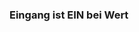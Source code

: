 ﻿### **Eingang ist EIN bei Wert**

<!-- DOCCONTENT
Hier wird ein Wert der Werteliste angegeben.
-->

